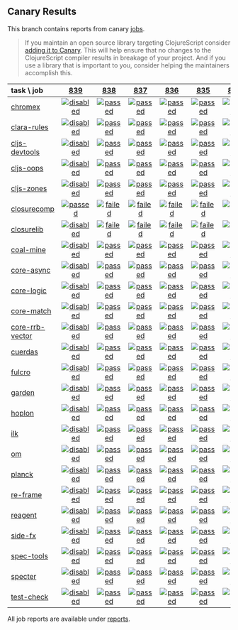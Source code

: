 ## Canary Results

This branch contains reports from canary [jobs](https://github.com/cljs-oss/canary/tree/jobs).

> If you maintain an open source library targeting ClojureScript consider [adding it to Canary](https://github.com/cljs-oss/canary/tree/master#how-to-participate). This will help ensure that no changes to the ClojureScript compiler results in breakage of your project. And if you use a library that is important to you, consider helping the maintainers accomplish this.

[//]: # (begin_overview_table)

| task \ job | <a href="reports/2019/03/09/job-000839-1.10.521-230e46a" title="job #839 finished on 2019-03-09">839</a> | <a href="reports/2019/03/09/job-000838-1.10.521-230e46a" title="job #838 finished on 2019-03-09">838</a> | <a href="reports/2019/03/08/job-000837-1.10.521-230e46a" title="job #837 finished on 2019-03-08">837</a> | <a href="reports/2019/03/07/job-000836-1.10.521-230e46a" title="job #836 finished on 2019-03-07">836</a> | <a href="reports/2019/03/06/job-000835-1.10.521-230e46a" title="job #835 finished on 2019-03-06">835</a> | <a href="reports/2019/03/05/job-000834-1.10.521-230e46a" title="job #834 finished on 2019-03-05">834</a> | <a href="reports/2019/03/03/job-000833-1.10.522-ba9a31a" title="job #833 finished on 2019-03-03">833</a> | <a href="reports/2019/03/03/job-000832-1.10.522-3cdb1a3" title="job #832 finished on 2019-03-03">832</a> | <a href="reports/2019/03/03/job-000831-1.10.522-cfbf31e" title="job #831 finished on 2019-03-03">831</a> | <a href="reports/2019/03/03/job-000830-1.10.521-230e46a" title="job #830 finished on 2019-03-03">830</a> |
| :--- | :---: | :---: | :---: | :---: | :---: | :---: | :---: | :---: | :---: | :---: |
| [chromex](https://github.com/binaryage/chromex) | <a href="reports/2019/03/09/job-000839-1.10.521-230e46a#-chromex"><img title="disabled" src="http://box.binaryage.com/s-disabled.svg"><a> | <a href="reports/2019/03/09/job-000838-1.10.521-230e46a#-chromex"><img title="passed" src="http://box.binaryage.com/s-passed.svg"><a> | <a href="reports/2019/03/08/job-000837-1.10.521-230e46a#-chromex"><img title="passed" src="http://box.binaryage.com/s-passed.svg"><a> | <a href="reports/2019/03/07/job-000836-1.10.521-230e46a#-chromex"><img title="passed" src="http://box.binaryage.com/s-passed.svg"><a> | <a href="reports/2019/03/06/job-000835-1.10.521-230e46a#-chromex"><img title="passed" src="http://box.binaryage.com/s-passed.svg"><a> | <a href="reports/2019/03/05/job-000834-1.10.521-230e46a#-chromex"><img title="passed" src="http://box.binaryage.com/s-passed.svg"><a> | <a href="reports/2019/03/03/job-000833-1.10.522-ba9a31a#-chromex"><img title="passed" src="http://box.binaryage.com/s-passed.svg"><a> | <a href="reports/2019/03/03/job-000832-1.10.522-3cdb1a3#-chromex"><img title="passed" src="http://box.binaryage.com/s-passed.svg"><a> | <a href="reports/2019/03/03/job-000831-1.10.522-cfbf31e#-chromex"><img title="passed" src="http://box.binaryage.com/s-passed.svg"><a> | <a href="reports/2019/03/03/job-000830-1.10.521-230e46a#-chromex"><img title="passed" src="http://box.binaryage.com/s-passed.svg"><a> |
| [clara-rules](https://github.com/cerner/clara-rules) | <a href="reports/2019/03/09/job-000839-1.10.521-230e46a#-clara-rules"><img title="disabled" src="http://box.binaryage.com/s-disabled.svg"><a> | <a href="reports/2019/03/09/job-000838-1.10.521-230e46a#-clara-rules"><img title="passed" src="http://box.binaryage.com/s-passed.svg"><a> | <a href="reports/2019/03/08/job-000837-1.10.521-230e46a#-clara-rules"><img title="passed" src="http://box.binaryage.com/s-passed.svg"><a> | <a href="reports/2019/03/07/job-000836-1.10.521-230e46a#-clara-rules"><img title="passed" src="http://box.binaryage.com/s-passed.svg"><a> | <a href="reports/2019/03/06/job-000835-1.10.521-230e46a#-clara-rules"><img title="passed" src="http://box.binaryage.com/s-passed.svg"><a> | <a href="reports/2019/03/05/job-000834-1.10.521-230e46a#-clara-rules"><img title="passed" src="http://box.binaryage.com/s-passed.svg"><a> | <a href="reports/2019/03/03/job-000833-1.10.522-ba9a31a#-clara-rules"><img title="passed" src="http://box.binaryage.com/s-passed.svg"><a> | <a href="reports/2019/03/03/job-000832-1.10.522-3cdb1a3#-clara-rules"><img title="passed" src="http://box.binaryage.com/s-passed.svg"><a> | <a href="reports/2019/03/03/job-000831-1.10.522-cfbf31e#-clara-rules"><img title="passed" src="http://box.binaryage.com/s-passed.svg"><a> | <a href="reports/2019/03/03/job-000830-1.10.521-230e46a#-clara-rules"><img title="passed" src="http://box.binaryage.com/s-passed.svg"><a> |
| [cljs-devtools](https://github.com/binaryage/cljs-devtools) | <a href="reports/2019/03/09/job-000839-1.10.521-230e46a#-cljs-devtools"><img title="disabled" src="http://box.binaryage.com/s-disabled.svg"><a> | <a href="reports/2019/03/09/job-000838-1.10.521-230e46a#-cljs-devtools"><img title="passed" src="http://box.binaryage.com/s-passed.svg"><a> | <a href="reports/2019/03/08/job-000837-1.10.521-230e46a#-cljs-devtools"><img title="passed" src="http://box.binaryage.com/s-passed.svg"><a> | <a href="reports/2019/03/07/job-000836-1.10.521-230e46a#-cljs-devtools"><img title="passed" src="http://box.binaryage.com/s-passed.svg"><a> | <a href="reports/2019/03/06/job-000835-1.10.521-230e46a#-cljs-devtools"><img title="passed" src="http://box.binaryage.com/s-passed.svg"><a> | <a href="reports/2019/03/05/job-000834-1.10.521-230e46a#-cljs-devtools"><img title="passed" src="http://box.binaryage.com/s-passed.svg"><a> | <a href="reports/2019/03/03/job-000833-1.10.522-ba9a31a#-cljs-devtools"><img title="passed" src="http://box.binaryage.com/s-passed.svg"><a> | <a href="reports/2019/03/03/job-000832-1.10.522-3cdb1a3#-cljs-devtools"><img title="passed" src="http://box.binaryage.com/s-passed.svg"><a> | <a href="reports/2019/03/03/job-000831-1.10.522-cfbf31e#-cljs-devtools"><img title="passed" src="http://box.binaryage.com/s-passed.svg"><a> | <a href="reports/2019/03/03/job-000830-1.10.521-230e46a#-cljs-devtools"><img title="passed" src="http://box.binaryage.com/s-passed.svg"><a> |
| [cljs-oops](https://github.com/binaryage/cljs-oops) | <a href="reports/2019/03/09/job-000839-1.10.521-230e46a#-cljs-oops"><img title="disabled" src="http://box.binaryage.com/s-disabled.svg"><a> | <a href="reports/2019/03/09/job-000838-1.10.521-230e46a#-cljs-oops"><img title="passed" src="http://box.binaryage.com/s-passed.svg"><a> | <a href="reports/2019/03/08/job-000837-1.10.521-230e46a#-cljs-oops"><img title="passed" src="http://box.binaryage.com/s-passed.svg"><a> | <a href="reports/2019/03/07/job-000836-1.10.521-230e46a#-cljs-oops"><img title="passed" src="http://box.binaryage.com/s-passed.svg"><a> | <a href="reports/2019/03/06/job-000835-1.10.521-230e46a#-cljs-oops"><img title="passed" src="http://box.binaryage.com/s-passed.svg"><a> | <a href="reports/2019/03/05/job-000834-1.10.521-230e46a#-cljs-oops"><img title="passed" src="http://box.binaryage.com/s-passed.svg"><a> | <a href="reports/2019/03/03/job-000833-1.10.522-ba9a31a#-cljs-oops"><img title="passed" src="http://box.binaryage.com/s-passed.svg"><a> | <a href="reports/2019/03/03/job-000832-1.10.522-3cdb1a3#-cljs-oops"><img title="passed" src="http://box.binaryage.com/s-passed.svg"><a> | <a href="reports/2019/03/03/job-000831-1.10.522-cfbf31e#-cljs-oops"><img title="passed" src="http://box.binaryage.com/s-passed.svg"><a> | <a href="reports/2019/03/03/job-000830-1.10.521-230e46a#-cljs-oops"><img title="passed" src="http://box.binaryage.com/s-passed.svg"><a> |
| [cljs-zones](https://github.com/binaryage/cljs-zones) | <a href="reports/2019/03/09/job-000839-1.10.521-230e46a#-cljs-zones"><img title="disabled" src="http://box.binaryage.com/s-disabled.svg"><a> | <a href="reports/2019/03/09/job-000838-1.10.521-230e46a#-cljs-zones"><img title="passed" src="http://box.binaryage.com/s-passed.svg"><a> | <a href="reports/2019/03/08/job-000837-1.10.521-230e46a#-cljs-zones"><img title="passed" src="http://box.binaryage.com/s-passed.svg"><a> | <a href="reports/2019/03/07/job-000836-1.10.521-230e46a#-cljs-zones"><img title="passed" src="http://box.binaryage.com/s-passed.svg"><a> | <a href="reports/2019/03/06/job-000835-1.10.521-230e46a#-cljs-zones"><img title="passed" src="http://box.binaryage.com/s-passed.svg"><a> | <a href="reports/2019/03/05/job-000834-1.10.521-230e46a#-cljs-zones"><img title="passed" src="http://box.binaryage.com/s-passed.svg"><a> | <a href="reports/2019/03/03/job-000833-1.10.522-ba9a31a#-cljs-zones"><img title="passed" src="http://box.binaryage.com/s-passed.svg"><a> | <a href="reports/2019/03/03/job-000832-1.10.522-3cdb1a3#-cljs-zones"><img title="passed" src="http://box.binaryage.com/s-passed.svg"><a> | <a href="reports/2019/03/03/job-000831-1.10.522-cfbf31e#-cljs-zones"><img title="passed" src="http://box.binaryage.com/s-passed.svg"><a> | <a href="reports/2019/03/03/job-000830-1.10.521-230e46a#-cljs-zones"><img title="passed" src="http://box.binaryage.com/s-passed.svg"><a> |
| [closurecomp](https://github.com/mfikes/closurecomp) | <a href="reports/2019/03/09/job-000839-1.10.521-230e46a#-closurecomp"><img title="passed" src="http://box.binaryage.com/s-passed.svg"><a> | <a href="reports/2019/03/09/job-000838-1.10.521-230e46a#-closurecomp"><img title="failed" src="http://box.binaryage.com/s-failed.svg"><a> | <a href="reports/2019/03/08/job-000837-1.10.521-230e46a#-closurecomp"><img title="failed" src="http://box.binaryage.com/s-failed.svg"><a> | <a href="reports/2019/03/07/job-000836-1.10.521-230e46a#-closurecomp"><img title="failed" src="http://box.binaryage.com/s-failed.svg"><a> | <a href="reports/2019/03/06/job-000835-1.10.521-230e46a#-closurecomp"><img title="failed" src="http://box.binaryage.com/s-failed.svg"><a> | <a href="reports/2019/03/05/job-000834-1.10.521-230e46a#-closurecomp"><img title="failed" src="http://box.binaryage.com/s-failed.svg"><a> | <a href="reports/2019/03/03/job-000833-1.10.522-ba9a31a#-closurecomp"><img title="failed" src="http://box.binaryage.com/s-failed.svg"><a> | <a href="reports/2019/03/03/job-000832-1.10.522-3cdb1a3#-closurecomp"><img title="failed" src="http://box.binaryage.com/s-failed.svg"><a> | <a href="reports/2019/03/03/job-000831-1.10.522-cfbf31e#-closurecomp"><img title="failed" src="http://box.binaryage.com/s-failed.svg"><a> | <a href="reports/2019/03/03/job-000830-1.10.521-230e46a#-closurecomp"><img title="failed" src="http://box.binaryage.com/s-failed.svg"><a> |
| [closurelib](https://github.com/mfikes/closurelib) | <a href="reports/2019/03/09/job-000839-1.10.521-230e46a#-closurelib"><img title="disabled" src="http://box.binaryage.com/s-disabled.svg"><a> | <a href="reports/2019/03/09/job-000838-1.10.521-230e46a#-closurelib"><img title="failed" src="http://box.binaryage.com/s-failed.svg"><a> | <a href="reports/2019/03/08/job-000837-1.10.521-230e46a#-closurelib"><img title="failed" src="http://box.binaryage.com/s-failed.svg"><a> | <a href="reports/2019/03/07/job-000836-1.10.521-230e46a#-closurelib"><img title="failed" src="http://box.binaryage.com/s-failed.svg"><a> | <a href="reports/2019/03/06/job-000835-1.10.521-230e46a#-closurelib"><img title="failed" src="http://box.binaryage.com/s-failed.svg"><a> | <a href="reports/2019/03/05/job-000834-1.10.521-230e46a#-closurelib"><img title="failed" src="http://box.binaryage.com/s-failed.svg"><a> | <a href="reports/2019/03/03/job-000833-1.10.522-ba9a31a#-closurelib"><img title="failed" src="http://box.binaryage.com/s-failed.svg"><a> | <a href="reports/2019/03/03/job-000832-1.10.522-3cdb1a3#-closurelib"><img title="failed" src="http://box.binaryage.com/s-failed.svg"><a> | <a href="reports/2019/03/03/job-000831-1.10.522-cfbf31e#-closurelib"><img title="passed" src="http://box.binaryage.com/s-passed.svg"><a> | <a href="reports/2019/03/03/job-000830-1.10.521-230e46a#-closurelib"><img title="failed" src="http://box.binaryage.com/s-failed.svg"><a> |
| [coal-mine](https://github.com/mfikes/coal-mine) | <a href="reports/2019/03/09/job-000839-1.10.521-230e46a#-coal-mine"><img title="disabled" src="http://box.binaryage.com/s-disabled.svg"><a> | <a href="reports/2019/03/09/job-000838-1.10.521-230e46a#-coal-mine"><img title="passed" src="http://box.binaryage.com/s-passed.svg"><a> | <a href="reports/2019/03/08/job-000837-1.10.521-230e46a#-coal-mine"><img title="passed" src="http://box.binaryage.com/s-passed.svg"><a> | <a href="reports/2019/03/07/job-000836-1.10.521-230e46a#-coal-mine"><img title="passed" src="http://box.binaryage.com/s-passed.svg"><a> | <a href="reports/2019/03/06/job-000835-1.10.521-230e46a#-coal-mine"><img title="passed" src="http://box.binaryage.com/s-passed.svg"><a> | <a href="reports/2019/03/05/job-000834-1.10.521-230e46a#-coal-mine"><img title="passed" src="http://box.binaryage.com/s-passed.svg"><a> | <a href="reports/2019/03/03/job-000833-1.10.522-ba9a31a#-coal-mine"><img title="passed" src="http://box.binaryage.com/s-passed.svg"><a> | <a href="reports/2019/03/03/job-000832-1.10.522-3cdb1a3#-coal-mine"><img title="unknown" src="http://box.binaryage.com/s-unknown.svg"><a> | <a href="reports/2019/03/03/job-000831-1.10.522-cfbf31e#-coal-mine"><img title="passed" src="http://box.binaryage.com/s-passed.svg"><a> | <a href="reports/2019/03/03/job-000830-1.10.521-230e46a#-coal-mine"><img title="passed" src="http://box.binaryage.com/s-passed.svg"><a> |
| [core-async](https://github.com/clojure/core.async) | <a href="reports/2019/03/09/job-000839-1.10.521-230e46a#-core-async"><img title="disabled" src="http://box.binaryage.com/s-disabled.svg"><a> | <a href="reports/2019/03/09/job-000838-1.10.521-230e46a#-core-async"><img title="passed" src="http://box.binaryage.com/s-passed.svg"><a> | <a href="reports/2019/03/08/job-000837-1.10.521-230e46a#-core-async"><img title="passed" src="http://box.binaryage.com/s-passed.svg"><a> | <a href="reports/2019/03/07/job-000836-1.10.521-230e46a#-core-async"><img title="passed" src="http://box.binaryage.com/s-passed.svg"><a> | <a href="reports/2019/03/06/job-000835-1.10.521-230e46a#-core-async"><img title="passed" src="http://box.binaryage.com/s-passed.svg"><a> | <a href="reports/2019/03/05/job-000834-1.10.521-230e46a#-core-async"><img title="passed" src="http://box.binaryage.com/s-passed.svg"><a> | <a href="reports/2019/03/03/job-000833-1.10.522-ba9a31a#-core-async"><img title="passed" src="http://box.binaryage.com/s-passed.svg"><a> | <a href="reports/2019/03/03/job-000832-1.10.522-3cdb1a3#-core-async"><img title="passed" src="http://box.binaryage.com/s-passed.svg"><a> | <a href="reports/2019/03/03/job-000831-1.10.522-cfbf31e#-core-async"><img title="passed" src="http://box.binaryage.com/s-passed.svg"><a> | <a href="reports/2019/03/03/job-000830-1.10.521-230e46a#-core-async"><img title="passed" src="http://box.binaryage.com/s-passed.svg"><a> |
| [core-logic](https://github.com/clojure/core.logic) | <a href="reports/2019/03/09/job-000839-1.10.521-230e46a#-core-logic"><img title="disabled" src="http://box.binaryage.com/s-disabled.svg"><a> | <a href="reports/2019/03/09/job-000838-1.10.521-230e46a#-core-logic"><img title="passed" src="http://box.binaryage.com/s-passed.svg"><a> | <a href="reports/2019/03/08/job-000837-1.10.521-230e46a#-core-logic"><img title="passed" src="http://box.binaryage.com/s-passed.svg"><a> | <a href="reports/2019/03/07/job-000836-1.10.521-230e46a#-core-logic"><img title="passed" src="http://box.binaryage.com/s-passed.svg"><a> | <a href="reports/2019/03/06/job-000835-1.10.521-230e46a#-core-logic"><img title="passed" src="http://box.binaryage.com/s-passed.svg"><a> | <a href="reports/2019/03/05/job-000834-1.10.521-230e46a#-core-logic"><img title="passed" src="http://box.binaryage.com/s-passed.svg"><a> | <a href="reports/2019/03/03/job-000833-1.10.522-ba9a31a#-core-logic"><img title="passed" src="http://box.binaryage.com/s-passed.svg"><a> | <a href="reports/2019/03/03/job-000832-1.10.522-3cdb1a3#-core-logic"><img title="passed" src="http://box.binaryage.com/s-passed.svg"><a> | <a href="reports/2019/03/03/job-000831-1.10.522-cfbf31e#-core-logic"><img title="passed" src="http://box.binaryage.com/s-passed.svg"><a> | <a href="reports/2019/03/03/job-000830-1.10.521-230e46a#-core-logic"><img title="passed" src="http://box.binaryage.com/s-passed.svg"><a> |
| [core-match](https://github.com/clojure/core.match) | <a href="reports/2019/03/09/job-000839-1.10.521-230e46a#-core-match"><img title="disabled" src="http://box.binaryage.com/s-disabled.svg"><a> | <a href="reports/2019/03/09/job-000838-1.10.521-230e46a#-core-match"><img title="passed" src="http://box.binaryage.com/s-passed.svg"><a> | <a href="reports/2019/03/08/job-000837-1.10.521-230e46a#-core-match"><img title="passed" src="http://box.binaryage.com/s-passed.svg"><a> | <a href="reports/2019/03/07/job-000836-1.10.521-230e46a#-core-match"><img title="passed" src="http://box.binaryage.com/s-passed.svg"><a> | <a href="reports/2019/03/06/job-000835-1.10.521-230e46a#-core-match"><img title="passed" src="http://box.binaryage.com/s-passed.svg"><a> | <a href="reports/2019/03/05/job-000834-1.10.521-230e46a#-core-match"><img title="passed" src="http://box.binaryage.com/s-passed.svg"><a> | <a href="reports/2019/03/03/job-000833-1.10.522-ba9a31a#-core-match"><img title="passed" src="http://box.binaryage.com/s-passed.svg"><a> | <a href="reports/2019/03/03/job-000832-1.10.522-3cdb1a3#-core-match"><img title="passed" src="http://box.binaryage.com/s-passed.svg"><a> | <a href="reports/2019/03/03/job-000831-1.10.522-cfbf31e#-core-match"><img title="passed" src="http://box.binaryage.com/s-passed.svg"><a> | <a href="reports/2019/03/03/job-000830-1.10.521-230e46a#-core-match"><img title="passed" src="http://box.binaryage.com/s-passed.svg"><a> |
| [core-rrb-vector](https://github.com/clojure/core.rrb-vector) | <a href="reports/2019/03/09/job-000839-1.10.521-230e46a#-core-rrb-vector"><img title="disabled" src="http://box.binaryage.com/s-disabled.svg"><a> | <a href="reports/2019/03/09/job-000838-1.10.521-230e46a#-core-rrb-vector"><img title="passed" src="http://box.binaryage.com/s-passed.svg"><a> | <a href="reports/2019/03/08/job-000837-1.10.521-230e46a#-core-rrb-vector"><img title="passed" src="http://box.binaryage.com/s-passed.svg"><a> | <a href="reports/2019/03/07/job-000836-1.10.521-230e46a#-core-rrb-vector"><img title="passed" src="http://box.binaryage.com/s-passed.svg"><a> | <a href="reports/2019/03/06/job-000835-1.10.521-230e46a#-core-rrb-vector"><img title="passed" src="http://box.binaryage.com/s-passed.svg"><a> | <a href="reports/2019/03/05/job-000834-1.10.521-230e46a#-core-rrb-vector"><img title="passed" src="http://box.binaryage.com/s-passed.svg"><a> | <a href="reports/2019/03/03/job-000833-1.10.522-ba9a31a#-core-rrb-vector"><img title="passed" src="http://box.binaryage.com/s-passed.svg"><a> | <a href="reports/2019/03/03/job-000832-1.10.522-3cdb1a3#-core-rrb-vector"><img title="passed" src="http://box.binaryage.com/s-passed.svg"><a> | <a href="reports/2019/03/03/job-000831-1.10.522-cfbf31e#-core-rrb-vector"><img title="passed" src="http://box.binaryage.com/s-passed.svg"><a> | <a href="reports/2019/03/03/job-000830-1.10.521-230e46a#-core-rrb-vector"><img title="passed" src="http://box.binaryage.com/s-passed.svg"><a> |
| [cuerdas](https://github.com/funcool/cuerdas) | <a href="reports/2019/03/09/job-000839-1.10.521-230e46a#-cuerdas"><img title="disabled" src="http://box.binaryage.com/s-disabled.svg"><a> | <a href="reports/2019/03/09/job-000838-1.10.521-230e46a#-cuerdas"><img title="passed" src="http://box.binaryage.com/s-passed.svg"><a> | <a href="reports/2019/03/08/job-000837-1.10.521-230e46a#-cuerdas"><img title="passed" src="http://box.binaryage.com/s-passed.svg"><a> | <a href="reports/2019/03/07/job-000836-1.10.521-230e46a#-cuerdas"><img title="passed" src="http://box.binaryage.com/s-passed.svg"><a> | <a href="reports/2019/03/06/job-000835-1.10.521-230e46a#-cuerdas"><img title="passed" src="http://box.binaryage.com/s-passed.svg"><a> | <a href="reports/2019/03/05/job-000834-1.10.521-230e46a#-cuerdas"><img title="passed" src="http://box.binaryage.com/s-passed.svg"><a> | <a href="reports/2019/03/03/job-000833-1.10.522-ba9a31a#-cuerdas"><img title="passed" src="http://box.binaryage.com/s-passed.svg"><a> | <a href="reports/2019/03/03/job-000832-1.10.522-3cdb1a3#-cuerdas"><img title="passed" src="http://box.binaryage.com/s-passed.svg"><a> | <a href="reports/2019/03/03/job-000831-1.10.522-cfbf31e#-cuerdas"><img title="passed" src="http://box.binaryage.com/s-passed.svg"><a> | <a href="reports/2019/03/03/job-000830-1.10.521-230e46a#-cuerdas"><img title="passed" src="http://box.binaryage.com/s-passed.svg"><a> |
| [fulcro](https://github.com/fulcrologic/fulcro) | <a href="reports/2019/03/09/job-000839-1.10.521-230e46a#-fulcro"><img title="disabled" src="http://box.binaryage.com/s-disabled.svg"><a> | <a href="reports/2019/03/09/job-000838-1.10.521-230e46a#-fulcro"><img title="passed" src="http://box.binaryage.com/s-passed.svg"><a> | <a href="reports/2019/03/08/job-000837-1.10.521-230e46a#-fulcro"><img title="passed" src="http://box.binaryage.com/s-passed.svg"><a> | <a href="reports/2019/03/07/job-000836-1.10.521-230e46a#-fulcro"><img title="passed" src="http://box.binaryage.com/s-passed.svg"><a> | <a href="reports/2019/03/06/job-000835-1.10.521-230e46a#-fulcro"><img title="passed" src="http://box.binaryage.com/s-passed.svg"><a> | <a href="reports/2019/03/05/job-000834-1.10.521-230e46a#-fulcro"><img title="passed" src="http://box.binaryage.com/s-passed.svg"><a> | <a href="reports/2019/03/03/job-000833-1.10.522-ba9a31a#-fulcro"><img title="passed" src="http://box.binaryage.com/s-passed.svg"><a> | <a href="reports/2019/03/03/job-000832-1.10.522-3cdb1a3#-fulcro"><img title="passed" src="http://box.binaryage.com/s-passed.svg"><a> | <a href="reports/2019/03/03/job-000831-1.10.522-cfbf31e#-fulcro"><img title="passed" src="http://box.binaryage.com/s-passed.svg"><a> | <a href="reports/2019/03/03/job-000830-1.10.521-230e46a#-fulcro"><img title="passed" src="http://box.binaryage.com/s-passed.svg"><a> |
| [garden](https://github.com/noprompt/garden) | <a href="reports/2019/03/09/job-000839-1.10.521-230e46a#-garden"><img title="disabled" src="http://box.binaryage.com/s-disabled.svg"><a> | <a href="reports/2019/03/09/job-000838-1.10.521-230e46a#-garden"><img title="passed" src="http://box.binaryage.com/s-passed.svg"><a> | <a href="reports/2019/03/08/job-000837-1.10.521-230e46a#-garden"><img title="passed" src="http://box.binaryage.com/s-passed.svg"><a> | <a href="reports/2019/03/07/job-000836-1.10.521-230e46a#-garden"><img title="passed" src="http://box.binaryage.com/s-passed.svg"><a> | <a href="reports/2019/03/06/job-000835-1.10.521-230e46a#-garden"><img title="passed" src="http://box.binaryage.com/s-passed.svg"><a> | <a href="reports/2019/03/05/job-000834-1.10.521-230e46a#-garden"><img title="passed" src="http://box.binaryage.com/s-passed.svg"><a> | <a href="reports/2019/03/03/job-000833-1.10.522-ba9a31a#-garden"><img title="passed" src="http://box.binaryage.com/s-passed.svg"><a> | <a href="reports/2019/03/03/job-000832-1.10.522-3cdb1a3#-garden"><img title="passed" src="http://box.binaryage.com/s-passed.svg"><a> | <a href="reports/2019/03/03/job-000831-1.10.522-cfbf31e#-garden"><img title="passed" src="http://box.binaryage.com/s-passed.svg"><a> | <a href="reports/2019/03/03/job-000830-1.10.521-230e46a#-garden"><img title="passed" src="http://box.binaryage.com/s-passed.svg"><a> |
| [hoplon](https://github.com/hoplon/hoplon) | <a href="reports/2019/03/09/job-000839-1.10.521-230e46a#-hoplon"><img title="disabled" src="http://box.binaryage.com/s-disabled.svg"><a> | <a href="reports/2019/03/09/job-000838-1.10.521-230e46a#-hoplon"><img title="passed" src="http://box.binaryage.com/s-passed.svg"><a> | <a href="reports/2019/03/08/job-000837-1.10.521-230e46a#-hoplon"><img title="passed" src="http://box.binaryage.com/s-passed.svg"><a> | <a href="reports/2019/03/07/job-000836-1.10.521-230e46a#-hoplon"><img title="passed" src="http://box.binaryage.com/s-passed.svg"><a> | <a href="reports/2019/03/06/job-000835-1.10.521-230e46a#-hoplon"><img title="passed" src="http://box.binaryage.com/s-passed.svg"><a> | <a href="reports/2019/03/05/job-000834-1.10.521-230e46a#-hoplon"><img title="passed" src="http://box.binaryage.com/s-passed.svg"><a> | <a href="reports/2019/03/03/job-000833-1.10.522-ba9a31a#-hoplon"><img title="passed" src="http://box.binaryage.com/s-passed.svg"><a> | <a href="reports/2019/03/03/job-000832-1.10.522-3cdb1a3#-hoplon"><img title="passed" src="http://box.binaryage.com/s-passed.svg"><a> | <a href="reports/2019/03/03/job-000831-1.10.522-cfbf31e#-hoplon"><img title="passed" src="http://box.binaryage.com/s-passed.svg"><a> | <a href="reports/2019/03/03/job-000830-1.10.521-230e46a#-hoplon"><img title="passed" src="http://box.binaryage.com/s-passed.svg"><a> |
| [ilk](https://github.com/mfikes/ilk) | <a href="reports/2019/03/09/job-000839-1.10.521-230e46a#-ilk"><img title="disabled" src="http://box.binaryage.com/s-disabled.svg"><a> | <a href="reports/2019/03/09/job-000838-1.10.521-230e46a#-ilk"><img title="passed" src="http://box.binaryage.com/s-passed.svg"><a> | <a href="reports/2019/03/08/job-000837-1.10.521-230e46a#-ilk"><img title="passed" src="http://box.binaryage.com/s-passed.svg"><a> | <a href="reports/2019/03/07/job-000836-1.10.521-230e46a#-ilk"><img title="passed" src="http://box.binaryage.com/s-passed.svg"><a> | <a href="reports/2019/03/06/job-000835-1.10.521-230e46a#-ilk"><img title="passed" src="http://box.binaryage.com/s-passed.svg"><a> | <a href="reports/2019/03/05/job-000834-1.10.521-230e46a#-ilk"><img title="passed" src="http://box.binaryage.com/s-passed.svg"><a> | <a href="reports/2019/03/03/job-000833-1.10.522-ba9a31a#-ilk"><img title="passed" src="http://box.binaryage.com/s-passed.svg"><a> | <a href="reports/2019/03/03/job-000832-1.10.522-3cdb1a3#-ilk"><img title="passed" src="http://box.binaryage.com/s-passed.svg"><a> | <a href="reports/2019/03/03/job-000831-1.10.522-cfbf31e#-ilk"><img title="passed" src="http://box.binaryage.com/s-passed.svg"><a> | <a href="reports/2019/03/03/job-000830-1.10.521-230e46a#-ilk"><img title="passed" src="http://box.binaryage.com/s-passed.svg"><a> |
| [om](https://github.com/omcljs/om) | <a href="reports/2019/03/09/job-000839-1.10.521-230e46a#-om"><img title="disabled" src="http://box.binaryage.com/s-disabled.svg"><a> | <a href="reports/2019/03/09/job-000838-1.10.521-230e46a#-om"><img title="passed" src="http://box.binaryage.com/s-passed.svg"><a> | <a href="reports/2019/03/08/job-000837-1.10.521-230e46a#-om"><img title="passed" src="http://box.binaryage.com/s-passed.svg"><a> | <a href="reports/2019/03/07/job-000836-1.10.521-230e46a#-om"><img title="passed" src="http://box.binaryage.com/s-passed.svg"><a> | <a href="reports/2019/03/06/job-000835-1.10.521-230e46a#-om"><img title="passed" src="http://box.binaryage.com/s-passed.svg"><a> | <a href="reports/2019/03/05/job-000834-1.10.521-230e46a#-om"><img title="passed" src="http://box.binaryage.com/s-passed.svg"><a> | <a href="reports/2019/03/03/job-000833-1.10.522-ba9a31a#-om"><img title="passed" src="http://box.binaryage.com/s-passed.svg"><a> | <a href="reports/2019/03/03/job-000832-1.10.522-3cdb1a3#-om"><img title="passed" src="http://box.binaryage.com/s-passed.svg"><a> | <a href="reports/2019/03/03/job-000831-1.10.522-cfbf31e#-om"><img title="passed" src="http://box.binaryage.com/s-passed.svg"><a> | <a href="reports/2019/03/03/job-000830-1.10.521-230e46a#-om"><img title="passed" src="http://box.binaryage.com/s-passed.svg"><a> |
| [planck](https://github.com/planck-repl/planck) | <a href="reports/2019/03/09/job-000839-1.10.521-230e46a#-planck"><img title="disabled" src="http://box.binaryage.com/s-disabled.svg"><a> | <a href="reports/2019/03/09/job-000838-1.10.521-230e46a#-planck"><img title="passed" src="http://box.binaryage.com/s-passed.svg"><a> | <a href="reports/2019/03/08/job-000837-1.10.521-230e46a#-planck"><img title="passed" src="http://box.binaryage.com/s-passed.svg"><a> | <a href="reports/2019/03/07/job-000836-1.10.521-230e46a#-planck"><img title="passed" src="http://box.binaryage.com/s-passed.svg"><a> | <a href="reports/2019/03/06/job-000835-1.10.521-230e46a#-planck"><img title="passed" src="http://box.binaryage.com/s-passed.svg"><a> | <a href="reports/2019/03/05/job-000834-1.10.521-230e46a#-planck"><img title="passed" src="http://box.binaryage.com/s-passed.svg"><a> | <a href="reports/2019/03/03/job-000833-1.10.522-ba9a31a#-planck"><img title="passed" src="http://box.binaryage.com/s-passed.svg"><a> | <a href="reports/2019/03/03/job-000832-1.10.522-3cdb1a3#-planck"><img title="passed" src="http://box.binaryage.com/s-passed.svg"><a> | <a href="reports/2019/03/03/job-000831-1.10.522-cfbf31e#-planck"><img title="passed" src="http://box.binaryage.com/s-passed.svg"><a> | <a href="reports/2019/03/03/job-000830-1.10.521-230e46a#-planck"><img title="passed" src="http://box.binaryage.com/s-passed.svg"><a> |
| [re-frame](https://github.com/Day8/re-frame) | <a href="reports/2019/03/09/job-000839-1.10.521-230e46a#-re-frame"><img title="disabled" src="http://box.binaryage.com/s-disabled.svg"><a> | <a href="reports/2019/03/09/job-000838-1.10.521-230e46a#-re-frame"><img title="passed" src="http://box.binaryage.com/s-passed.svg"><a> | <a href="reports/2019/03/08/job-000837-1.10.521-230e46a#-re-frame"><img title="passed" src="http://box.binaryage.com/s-passed.svg"><a> | <a href="reports/2019/03/07/job-000836-1.10.521-230e46a#-re-frame"><img title="passed" src="http://box.binaryage.com/s-passed.svg"><a> | <a href="reports/2019/03/06/job-000835-1.10.521-230e46a#-re-frame"><img title="passed" src="http://box.binaryage.com/s-passed.svg"><a> | <a href="reports/2019/03/05/job-000834-1.10.521-230e46a#-re-frame"><img title="passed" src="http://box.binaryage.com/s-passed.svg"><a> | <a href="reports/2019/03/03/job-000833-1.10.522-ba9a31a#-re-frame"><img title="passed" src="http://box.binaryage.com/s-passed.svg"><a> | <a href="reports/2019/03/03/job-000832-1.10.522-3cdb1a3#-re-frame"><img title="passed" src="http://box.binaryage.com/s-passed.svg"><a> | <a href="reports/2019/03/03/job-000831-1.10.522-cfbf31e#-re-frame"><img title="passed" src="http://box.binaryage.com/s-passed.svg"><a> | <a href="reports/2019/03/03/job-000830-1.10.521-230e46a#-re-frame"><img title="passed" src="http://box.binaryage.com/s-passed.svg"><a> |
| [reagent](https://github.com/reagent-project/reagent) | <a href="reports/2019/03/09/job-000839-1.10.521-230e46a#-reagent"><img title="disabled" src="http://box.binaryage.com/s-disabled.svg"><a> | <a href="reports/2019/03/09/job-000838-1.10.521-230e46a#-reagent"><img title="passed" src="http://box.binaryage.com/s-passed.svg"><a> | <a href="reports/2019/03/08/job-000837-1.10.521-230e46a#-reagent"><img title="passed" src="http://box.binaryage.com/s-passed.svg"><a> | <a href="reports/2019/03/07/job-000836-1.10.521-230e46a#-reagent"><img title="passed" src="http://box.binaryage.com/s-passed.svg"><a> | <a href="reports/2019/03/06/job-000835-1.10.521-230e46a#-reagent"><img title="passed" src="http://box.binaryage.com/s-passed.svg"><a> | <a href="reports/2019/03/05/job-000834-1.10.521-230e46a#-reagent"><img title="passed" src="http://box.binaryage.com/s-passed.svg"><a> | <a href="reports/2019/03/03/job-000833-1.10.522-ba9a31a#-reagent"><img title="passed" src="http://box.binaryage.com/s-passed.svg"><a> | <a href="reports/2019/03/03/job-000832-1.10.522-3cdb1a3#-reagent"><img title="passed" src="http://box.binaryage.com/s-passed.svg"><a> | <a href="reports/2019/03/03/job-000831-1.10.522-cfbf31e#-reagent"><img title="passed" src="http://box.binaryage.com/s-passed.svg"><a> | <a href="reports/2019/03/03/job-000830-1.10.521-230e46a#-reagent"><img title="passed" src="http://box.binaryage.com/s-passed.svg"><a> |
| [side-fx](https://github.com/cljsrn/side-fx) | <a href="reports/2019/03/09/job-000839-1.10.521-230e46a#-side-fx"><img title="disabled" src="http://box.binaryage.com/s-disabled.svg"><a> | <a href="reports/2019/03/09/job-000838-1.10.521-230e46a#-side-fx"><img title="passed" src="http://box.binaryage.com/s-passed.svg"><a> | <a href="reports/2019/03/08/job-000837-1.10.521-230e46a#-side-fx"><img title="passed" src="http://box.binaryage.com/s-passed.svg"><a> | <a href="reports/2019/03/07/job-000836-1.10.521-230e46a#-side-fx"><img title="passed" src="http://box.binaryage.com/s-passed.svg"><a> | <a href="reports/2019/03/06/job-000835-1.10.521-230e46a#-side-fx"><img title="passed" src="http://box.binaryage.com/s-passed.svg"><a> | <a href="reports/2019/03/05/job-000834-1.10.521-230e46a#-side-fx"><img title="passed" src="http://box.binaryage.com/s-passed.svg"><a> | <a href="reports/2019/03/03/job-000833-1.10.522-ba9a31a#-side-fx"><img title="passed" src="http://box.binaryage.com/s-passed.svg"><a> | <a href="reports/2019/03/03/job-000832-1.10.522-3cdb1a3#-side-fx"><img title="passed" src="http://box.binaryage.com/s-passed.svg"><a> | <a href="reports/2019/03/03/job-000831-1.10.522-cfbf31e#-side-fx"><img title="passed" src="http://box.binaryage.com/s-passed.svg"><a> | <a href="reports/2019/03/03/job-000830-1.10.521-230e46a#-side-fx"><img title="passed" src="http://box.binaryage.com/s-passed.svg"><a> |
| [spec-tools](https://github.com/metosin/spec-tools) | <a href="reports/2019/03/09/job-000839-1.10.521-230e46a#-spec-tools"><img title="disabled" src="http://box.binaryage.com/s-disabled.svg"><a> | <a href="reports/2019/03/09/job-000838-1.10.521-230e46a#-spec-tools"><img title="passed" src="http://box.binaryage.com/s-passed.svg"><a> | <a href="reports/2019/03/08/job-000837-1.10.521-230e46a#-spec-tools"><img title="passed" src="http://box.binaryage.com/s-passed.svg"><a> | <a href="reports/2019/03/07/job-000836-1.10.521-230e46a#-spec-tools"><img title="passed" src="http://box.binaryage.com/s-passed.svg"><a> | <a href="reports/2019/03/06/job-000835-1.10.521-230e46a#-spec-tools"><img title="passed" src="http://box.binaryage.com/s-passed.svg"><a> | <a href="reports/2019/03/05/job-000834-1.10.521-230e46a#-spec-tools"><img title="passed" src="http://box.binaryage.com/s-passed.svg"><a> | <a href="reports/2019/03/03/job-000833-1.10.522-ba9a31a#-spec-tools"><img title="passed" src="http://box.binaryage.com/s-passed.svg"><a> | <a href="reports/2019/03/03/job-000832-1.10.522-3cdb1a3#-spec-tools"><img title="passed" src="http://box.binaryage.com/s-passed.svg"><a> | <a href="reports/2019/03/03/job-000831-1.10.522-cfbf31e#-spec-tools"><img title="passed" src="http://box.binaryage.com/s-passed.svg"><a> | <a href="reports/2019/03/03/job-000830-1.10.521-230e46a#-spec-tools"><img title="passed" src="http://box.binaryage.com/s-passed.svg"><a> |
| [specter](https://github.com/nathanmarz/specter) | <a href="reports/2019/03/09/job-000839-1.10.521-230e46a#-specter"><img title="disabled" src="http://box.binaryage.com/s-disabled.svg"><a> | <a href="reports/2019/03/09/job-000838-1.10.521-230e46a#-specter"><img title="passed" src="http://box.binaryage.com/s-passed.svg"><a> | <a href="reports/2019/03/08/job-000837-1.10.521-230e46a#-specter"><img title="passed" src="http://box.binaryage.com/s-passed.svg"><a> | <a href="reports/2019/03/07/job-000836-1.10.521-230e46a#-specter"><img title="passed" src="http://box.binaryage.com/s-passed.svg"><a> | <a href="reports/2019/03/06/job-000835-1.10.521-230e46a#-specter"><img title="passed" src="http://box.binaryage.com/s-passed.svg"><a> | <a href="reports/2019/03/05/job-000834-1.10.521-230e46a#-specter"><img title="passed" src="http://box.binaryage.com/s-passed.svg"><a> | <a href="reports/2019/03/03/job-000833-1.10.522-ba9a31a#-specter"><img title="passed" src="http://box.binaryage.com/s-passed.svg"><a> | <a href="reports/2019/03/03/job-000832-1.10.522-3cdb1a3#-specter"><img title="passed" src="http://box.binaryage.com/s-passed.svg"><a> | <a href="reports/2019/03/03/job-000831-1.10.522-cfbf31e#-specter"><img title="passed" src="http://box.binaryage.com/s-passed.svg"><a> | <a href="reports/2019/03/03/job-000830-1.10.521-230e46a#-specter"><img title="passed" src="http://box.binaryage.com/s-passed.svg"><a> |
| [test-check](https://github.com/clojure/test.check) | <a href="reports/2019/03/09/job-000839-1.10.521-230e46a#-test-check"><img title="disabled" src="http://box.binaryage.com/s-disabled.svg"><a> | <a href="reports/2019/03/09/job-000838-1.10.521-230e46a#-test-check"><img title="passed" src="http://box.binaryage.com/s-passed.svg"><a> | <a href="reports/2019/03/08/job-000837-1.10.521-230e46a#-test-check"><img title="passed" src="http://box.binaryage.com/s-passed.svg"><a> | <a href="reports/2019/03/07/job-000836-1.10.521-230e46a#-test-check"><img title="passed" src="http://box.binaryage.com/s-passed.svg"><a> | <a href="reports/2019/03/06/job-000835-1.10.521-230e46a#-test-check"><img title="passed" src="http://box.binaryage.com/s-passed.svg"><a> | <a href="reports/2019/03/05/job-000834-1.10.521-230e46a#-test-check"><img title="passed" src="http://box.binaryage.com/s-passed.svg"><a> | <a href="reports/2019/03/03/job-000833-1.10.522-ba9a31a#-test-check"><img title="passed" src="http://box.binaryage.com/s-passed.svg"><a> | <a href="reports/2019/03/03/job-000832-1.10.522-3cdb1a3#-test-check"><img title="passed" src="http://box.binaryage.com/s-passed.svg"><a> | <a href="reports/2019/03/03/job-000831-1.10.522-cfbf31e#-test-check"><img title="passed" src="http://box.binaryage.com/s-passed.svg"><a> | <a href="reports/2019/03/03/job-000830-1.10.521-230e46a#-test-check"><img title="passed" src="http://box.binaryage.com/s-passed.svg"><a> |

[//]: # (end_overview_table)

All job reports are available under [reports](reports).
